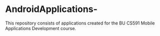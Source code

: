 # AndroidApplications-
This repository consists of applications created for the BU CS591 Mobile Applications Development course.
